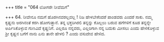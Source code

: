 +++
title = "064 ಲೋಗರೇ ನೀವೆಮಗೆ"

+++
64. ನೀವೇನೂ ನಮಗೆ ಹೊರಗಿನವರಲ್ಲವಲ್ಲ ! ನಿಜ ಹೇಳಬೇಕೆಂದರೆ ಪಾಂಡವರು ಎಂದರೆ ಸಾಕು. ನಮ್ಮ ಕೃಷ್ಣನು ಅರಗಿನಂತೆ ಕರಗಿ ಹೋಗುತ್ತಾನೆ. ತನ್ನ ಭಕ್ತರಿಗಿರಲಿ ತನ್ನನ್ನು ಕೊಲ್ಲಲು ಬರುವ ಹಗೆಗಳಿಗೆ ಕೂಡ ತನ್ನನ್ನೇ ಅರ್ಪಿಸಿಕೊಳ್ಳುವ ಗುಣವಿದೆ ಕೃಷ್ಣನಿಗೆ. ಎಲ್ಲರೂ ನನ್ನವರು, ಎಲ್ಲರಿಗಾಗಿ ನನ್ನ ಬದುಕು ಮೀಸಲು ಎಂದು ಹೇಳಿಕೊಳ್ಳುವ ಶ್ರೀ ಕೃಷ್ಣನ ಬಗೆಗೆ ನಾನು ಏನು ತಾನೇ ಹೇಳಲಿ ? ಎಂದು ವಸುದೇವ ಹೇಳಿದ.